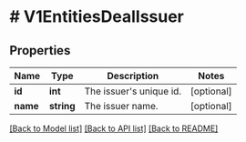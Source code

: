 # # V1EntitiesDealIssuer

## Properties

Name | Type | Description | Notes
------------ | ------------- | ------------- | -------------
**id** | **int** | The issuer&#39;s unique id. | [optional]
**name** | **string** | The issuer name. | [optional]

[[Back to Model list]](../../README.md#models) [[Back to API list]](../../README.md#endpoints) [[Back to README]](../../README.md)
